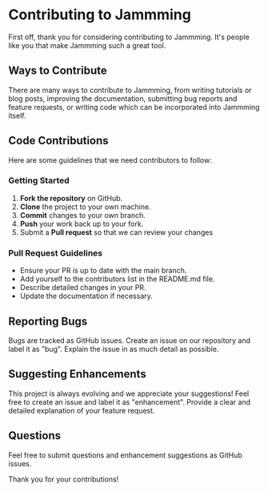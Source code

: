 # Contributing to Jammming

First off, thank you for considering contributing to Jammming. It's people like you that make Jammming such a great tool.

## Ways to Contribute

There are many ways to contribute to Jammming, from writing tutorials or blog posts, improving the documentation, submitting bug reports and feature requests, or writing code which can be incorporated into Jammming itself.

## Code Contributions

Here are some guidelines that we need contributors to follow:

### Getting Started

1. **Fork the repository** on GitHub.
2. **Clone** the project to your own machine.
3. **Commit** changes to your own branch.
4. **Push** your work back up to your fork.
5. Submit a **Pull request** so that we can review your changes

### Pull Request Guidelines

- Ensure your PR is up to date with the main branch.
- Add yourself to the contributors list in the README.md file.
- Describe detailed changes in your PR.
- Update the documentation if necessary.

## Reporting Bugs

Bugs are tracked as GitHub issues. Create an issue on our repository and label it as "bug". Explain the issue in as much detail as possible.

## Suggesting Enhancements

This project is always evolving and we appreciate your suggestions! Feel free to create an issue and label it as "enhancement". Provide a clear and detailed explanation of your feature request.

## Questions

Feel free to submit questions and enhancement suggestions as GitHub issues.

Thank you for your contributions!
